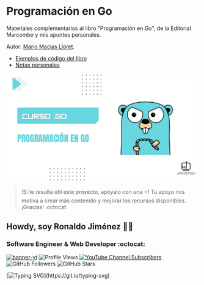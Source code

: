 # Programación en Go

Materiales complementarios al libro "Programación en Go", de la Editorial Marcombo y mis apuntes personales.

Autor: [Mario Macías Lloret](http://macias.info).

* [Ejemplos de código del libro](./examples-book)
* [Notas personales](./jimcostdev/)

![](./imgs/golang.jpg)

> !Si te resulta útil este proyecto, apóyalo con una ⭐! Tu apoyo nos motiva a crear más contenido y mejorar los recursos disponibles. ¡Gracias! :octocat:

## Howdy, soy Ronaldo Jiménez 👋🏻
### Software Engineer & Web Developer :octocat:
<!-- banner -->
[![banner-yt](https://user-images.githubusercontent.com/53100460/254561844-6471bed7-ba32-4d66-b05f-007da9a95620.jpg)](https://www.youtube.com/@jimcostdev)
![Profile Views](https://komarev.com/ghpvc/?username=JimcostDev&color=%23007bff&card=%23ffffff&title=%23007bff)
[![YouTube Channel Subscribers](https://img.shields.io/youtube/channel/subscribers/UC-l_8ggAw-u4dJZtO05F5zQ?style=social)](https://youtube.com/@jimcostdev?sub_confirmation=1)
![GitHub Followers](https://img.shields.io/github/followers/JimcostDev?style=social)
![GitHub Stars](https://img.shields.io/github/stars/JimcostDev?style=social)

<!-- frase de EGW -->
[![Typing SVG](https://readme-typing-svg.demolab.com?font=Fira+Code&pause=1000&color=1B82AB&random=false&width=1280&lines="Ponte+un+blanco+alto+y+haz+fervientes+esfuerzos+por+alcanzarlo+y+no+te+desanimes.")](https://git.io/typing-svg) 